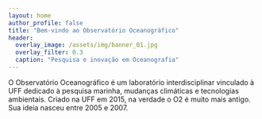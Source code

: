 ```yaml
---
layout: home
author_profile: false
title: "Bem-vindo ao Observatório Oceanográfico"
header:
  overlay_image: /assets/img/banner_01.jpg
  overlay_filter: 0.3
  caption: "Pesquisa e inovação em Oceanografia"
---
```


O Observatório Oceanográfico é um laboratório interdisciplinar vinculado à UFF dedicado à pesquisa marinha, mudanças climáticas e tecnologias ambientais. Criado na UFF em 2015, na verdade o O2 é muito mais antigo. Sua ideia nasceu entre 2005 e 2007.
